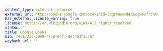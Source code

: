 ```yaml
---
content_type: external-resource
external_url: http://books.google.com/books?id=ldgTWHwmMbEC&pg=PAfrontcover
has_external_license_warning: true
license: https://en.wikipedia.org/wiki/All_rights_reserved
status: ''
title: Google Books
uid: 74d17330-39e9-4768-94f1-dec4a1fa5ca7
wayback_url: ''
---
```


